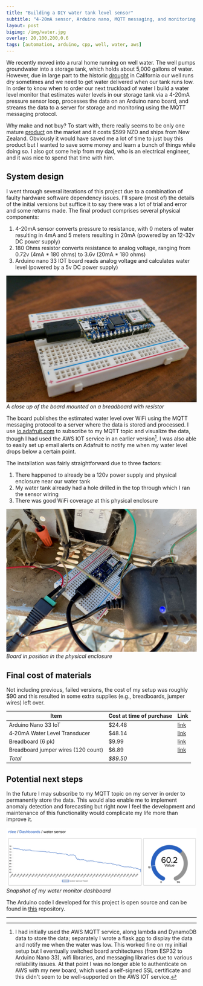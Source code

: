 ```yaml
---
title: "Building a DIY water tank level sensor"
subtitle: "4-20mA sensor, Arduino nano, MQTT messaging, and monitoring dashboard"
layout: post
bigimg: /img/water.jpg
overlay: 20,100,200,0.6
tags: [automation, arduino, cpp, well, water, aws]
---
```


We recently moved into a rural home running on well water. The well pumps groundwater into a storage tank, which holds about 5,000 gallons of water. However, due in large part to the historic [drought](https://www.drought.gov/states/california) in California our well runs dry sometimes and we need to get water delivered when our tank runs low. In order to know when to order our next truckload of water I build a water level monitor that estimates water levels in our storage tank via a 4-20mA pressure sensor loop, processes the data on an Arduino nano board, and streams the data to a server for storage and monitoring using the MQTT messaging protocol.

Why make and not buy? To start with, there really seems to be only one mature [product](https://smartwateronline.com/products/starter-packs/desk-mount-starter-pack) on the market and it costs $599 NZD and ships from New Zealand. Obviously it would have saved me a lot of time to just buy this product but I wanted to save some money and learn a bunch of things while doing so. I also got some help from my dad, who is an electrical engineer, and it was nice to spend that time with him.

## System design
I went through several iterations of this project due to a combination of faulty hardware software dependency issues. I'll spare (most of) the details of the initial versions but suffice it to say there was a lot of trial and error and some returns made. The final product comprises several physical components:
1. 4-20mA sensor converts pressure to resistance, with 0 meters of water resulting in 4mA and 5 meters resulting in 20mA (powered by an 12-32v DC power supply)
1. 180 Ohms resistor converts resistance to analog voltage, ranging from 0.72v (4mA * 180 ohms) to 3.6v (20mA * 180 ohms)
1. Arduino nano 33 IOT board reads analog voltage and calculates water level (powered by a 5v DC power supply)

![board close up](/img/water_sensor_board.jpeg)
*A close up of the board mounted on a breadboard with resistor*

The board publishes the estimated water level over WiFi using the MQTT messaging protocol to a server where the data is stored and processed. I use [io.adafruit.com](https://io.adafruit.com) to subscribe to my MQTT topic and visualize the data, though I had used the AWS IOT service in an earlier version[^1]. I was also able to easily set up email alerts on Adafruit to notify me when my water level drops below a certain point.

The installation was fairly straightforward due to three factors:
1. There happened to already be a 120v power supply and physical enclosure near our water tank
1. My water tank already had a hole drilled in the top through which I ran the sensor wiring
1. There was good WiFi coverage at this physical enclosure

![board enclosure](/img/water_sensor_final.jpeg)
*Board in position in the physical enclosure*

## Final cost of materials
Not including previous, failed versions, the cost of my setup was roughly $90 and this resulted in some extra supplies (e.g., breadboards, jumper wires) left over.

 Item | Cost at time of purchase | Link 
---|---|---
 Arduino Nano 33 IoT | $24.48 | [link](https://store-usa.arduino.cc/products/arduino-nano-33-iot-with-headers )
 4‑20mA Water Level Transducer | $48.14 | [link](https://www.amazon.com/gp/product/B09B387X8Y)
 Breadboard (6 pk) | $9.99 | [link](https://www.amazon.com/gp/product/B07LFD4LT6)
 Breadboard jumper wires (120 count) | $6.89 | [link](https://www.amazon.com/gp/product/B07GD2BWPY)
 *Total* | *$89.50* |

## Potential next steps
In the future I may subscribe to my MQTT topic on my server in order to permanently store the data. This would also enable me to implement anomaly detection and forecasting but right now I feel the development and maintenance of this functionality would complicate my life more than improve it.

![Water monitor dashboard](/img/water_monitor_dash.png)
*Snapshot of my water monitor dashboard*

The Arduino code I developed for this project is open source and can be found in [this](https://github.com/rtlee9/water_tank_sensor_code) repository.

-----

[^1]: I had initially used the AWS MQTT service, along lambda and DynamoDB data to store the data; separately I wrote a flask [app](https://github.com/rtlee9/water_monitor) to display the data and notify me when the water was low. This worked fine on my initial setup but I eventually switched board architectures (from ESP32 to Arduino Nano 33), wifi libraries, and messaging libraries due to various reliability issues. At that point I was no longer able to authenticate on AWS with my new board, which used a self-signed SSL certificate and this didn't seem to be well-supported on the AWS IOT service.
